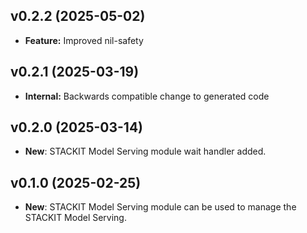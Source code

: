## v0.2.2 (2025-05-02)
- **Feature:** Improved nil-safety

## v0.2.1 (2025-03-19)
- **Internal:** Backwards compatible change to generated code

## v0.2.0 (2025-03-14)

- **New**: STACKIT Model Serving module wait handler added.

## v0.1.0 (2025-02-25)

- **New**: STACKIT Model Serving module can be used to manage the STACKIT Model Serving.
